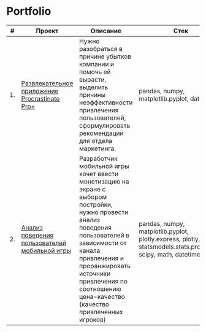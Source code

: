 # Portfolio

| # | Проект | Описание | Стек |
|---|--------|----------|------|
| 1. | [Развлекательное приложение Procrastinate Pro+](https://github.com/TheFutureArtem/Data-Analyst/tree/main/metrics#развлекательное-приложение-procrastinate-pro) | Нужно разобраться в причине убытков компании и помочь ей вырасти, выделить причины неэффективности привлечения пользователей, сформулировать рекомендации для отдела маркетинга. | pandas, numpy, matplotlib.pyplot, datetime |
| 2. | [Анализ поведения пользователей мобильной игры](https://github.com/TheFutureArtem/Data-Analyst/tree/main/games_graduated) | Разработчик мобильной игры хочет ввести монетизацию на экране с выбором постройки, нужно провести анализ поведения пользователей в зависимости от канала привлечения и проранжировать источники привлечения по соотношению цена-качество (качество привлеченных игроков) | pandas, numpy, matplotlib.pyplot, plotly.express, plotly, statsmodels.stats.proportion, scipy, math, datetime |
